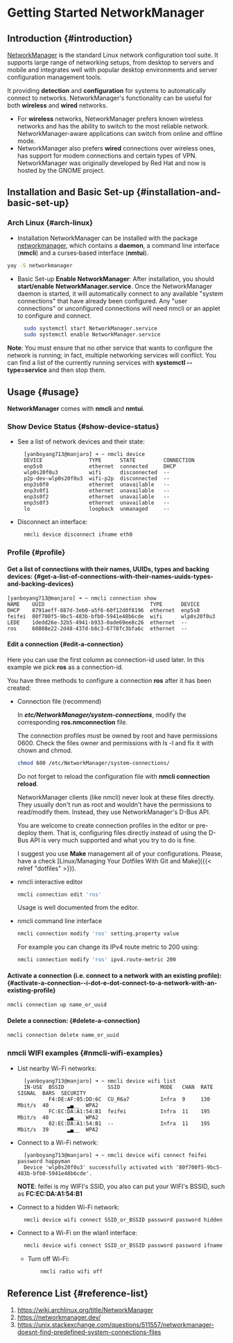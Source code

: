 # Getting Started NetworkManager


## Introduction {#introduction}

[NetworkManager](https://networkmanager.dev/) is the standard Linux network configuration tool suite. It supports large range of networking setups, from desktop to servers and mobile and integrates well with popular desktop environments and server configuration management tools.

It providing **detection** and **configuration** for systems to automatically connect to networks. NetworkManager's functionality can be useful for both **wireless** and **wired** networks.

-   For **wireless** networks, NetworkManager prefers known wireless networks and has the ability to switch to the most reliable network. NetworkManager-aware applications can switch from online and offline mode.
-   NetworkManager also prefers **wired** connections over wireless ones, has support for modem connections and certain types of VPN. NetworkManager was originally developed by Red Hat and now is hosted by the GNOME project.


## Installation and Basic Set-up {#installation-and-basic-set-up}


### Arch Linux {#arch-linux}

-   Installation
    NetworkManager can be installed with the package [networkmanager](https://archlinux.org/packages/?name=networkmanager), which contains a **daemon**, a command line interface (**nmcli**) and a curses‐based interface (**nmtui**).

<!--listend-->

```bash
yay -S networkmanager
```

-   Basic Set-up
    **Enable NetworkManager**:
    After installation, you should **start/enable** **NetworkManager.service**. Once the NetworkManager daemon is started, it will automatically connect to any available "system connections" that have already been configured. Any "user connections" or unconfigured connections will need nmcli or an applet to configure and connect.

    ```bash
      sudo systemctl start NetworkManager.service
      sudo systemctl enable NetworkManager.service
    ```

**Note**: You must ensure that no other service that wants to configure the network is running; in fact, multiple networking services will conflict. You can find a list of the currently running services with **systemctl --type=service** and then stop them.


## Usage {#usage}

**NetworkManager** comes with **nmcli** and **nmtui**.


### Show Device Status {#show-device-status}

-   See a list of network devices and their state:

    ```console
      [yanboyang713@manjaro] ➜ ~ nmcli device
      DEVICE               TYPE      STATE         CONNECTION
      enp5s0               ethernet  connected     DHCP
      wlp0s20f0u3          wifi      disconnected  --
      p2p-dev-wlp0s20f0u3  wifi-p2p  disconnected  --
      enp3s0f0             ethernet  unavailable   --
      enp3s0f1             ethernet  unavailable   --
      enp3s0f2             ethernet  unavailable   --
      enp3s0f3             ethernet  unavailable   --
      lo                   loopback  unmanaged     --
    ```

-   Disconnect an interface:

    ```bash
      nmcli device disconnect ifname eth0
    ```


### Profile {#profile}


#### Get a list of connections with their names, UUIDs, types and backing devices: {#get-a-list-of-connections-with-their-names-uuids-types-and-backing-devices}

```console
[yanboyang713@manjaro] ➜ ~ nmcli connection show
NAME    UUID                                  TYPE      DEVICE
DHCP    8791aeff-887d-3eb0-a5f6-60f12d0f8196  ethernet  enp5s0
feifei  80f700f5-9bc5-483b-bfb0-5941e48b6cde  wifi      wlp0s20f0u3
LEDE    1dedd26e-32b5-4941-b933-0ade69ee8c26  ethernet  --
ros     60808e22-2d48-437d-b8c3-6778fc3bfa6c  ethernet  --
```


#### Edit a connection {#edit-a-connection}

Here you can use the first column as connection-id used later. In this example we pick **ros** as a connection-id.

You have three methods to configure a connection **ros** after it has been created:

<!--list-separator-->

-  Connection file (recommend)

    In **_etc/NetworkManager/system-connections_**, modify the corresponding **ros.nmconnection** file.

    The connection profiles must be owned by root and have permissions 0600. Check the files owner and permissions with ls -l and fix it with chown and chmod.

    ```bash
    chmod 600 /etc/NetworkManager/system-connections/
    ```

    Do not forget to reload the configuration file with **nmcli connection reload**.

    NetworkManager clients (like nmcli) never look at these files directly. They usually don't run as root and wouldn't have the permissions to read/modify them. Instead, they use NetworkManager's D-Bus API.

    You are welcome to create connection profiles in the editor or pre-deploy them. That is, configuring files directly instead of using the D-Bus API is very much supported and what you try to do is fine.

    I suggest you use **Make** management all of your configurations. Please, have a check [Linux/Managing Your Dotfiles With Git and Make]({{< relref "dotfiles" >}}).

<!--list-separator-->

-  nmcli interactive editor

    ```bash
    nmcli connection edit 'ros'
    ```

    Usage is well documented from the editor.

<!--list-separator-->

-  nmcli command line interface

    ```bash
    nmcli connection modify 'ros' setting.property value
    ```

    For example you can change its IPv4 route metric to 200 using:

    ```bash
    nmcli connection modify 'ros' ipv4.route-metric 200
    ```


#### Activate a connection (i.e. connect to a network with an existing profile): {#activate-a-connection--i-dot-e-dot-connect-to-a-network-with-an-existing-profile}

```bash
nmcli connection up name_or_uuid
```


#### Delete a connection: {#delete-a-connection}

```bash
nmcli connection delete name_or_uuid
```


### nmcli WIFI examples {#nmcli-wifi-examples}

-   List nearby Wi-Fi networks:

    ```console
      [yanboyang713@manjaro] ➜ ~ nmcli device wifi list
      IN-USE  BSSID              SSID             MODE   CHAN  RATE        SIGNAL  BARS  SECURITY
              F4:DE:AF:05:DD:6C  CU_R6a7          Infra  9     130 Mbit/s  40      ▂▄__  WPA2
              FC:EC:DA:A1:54:B1  feifei           Infra  11    195 Mbit/s  40      ▂▄__  WPA2
              02:EC:DA:A1:54:B1  --               Infra  11    195 Mbit/s  39      ▂▄__  WPA2
    ```

-   Connect to a Wi-Fi network:

    ```console
      [yanboyang713@manjaro] ➜ ~ nmcli device wifi connect feifei password happyman
      Device 'wlp0s20f0u3' successfully activated with '80f700f5-9bc5-483b-bfb0-5941e48b6cde'.
    ```

    **NOTE**: feifei is my WIFI's SSID, you also can put your WIFI's BSSID, such as **FC:EC:DA:A1:54:B1**

-   Connect to a hidden Wi-Fi network:

    ```bash
      nmcli device wifi connect SSID_or_BSSID password password hidden yes
    ```

-   Connect to a Wi-Fi on the wlan1 interface:

    ```bash
      nmcli device wifi connect SSID_or_BSSID password password ifname wlan1 profile_name
    ```

    -   Turn off Wi-Fi:

        ```bash
            nmcli radio wifi off
        ```


## Reference List {#reference-list}

1.  <https://wiki.archlinux.org/title/NetworkManager>
2.  <https://networkmanager.dev/>
3.  <https://unix.stackexchange.com/questions/511557/networkmanager-doesnt-find-predefined-system-connections-files>

